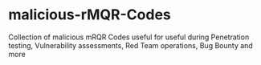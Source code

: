 # malicious-rMQR-Codes
Collection of malicious mRQR Codes useful for useful during Penetration testing, Vulnerability assessments, Red Team operations, Bug Bounty and more
